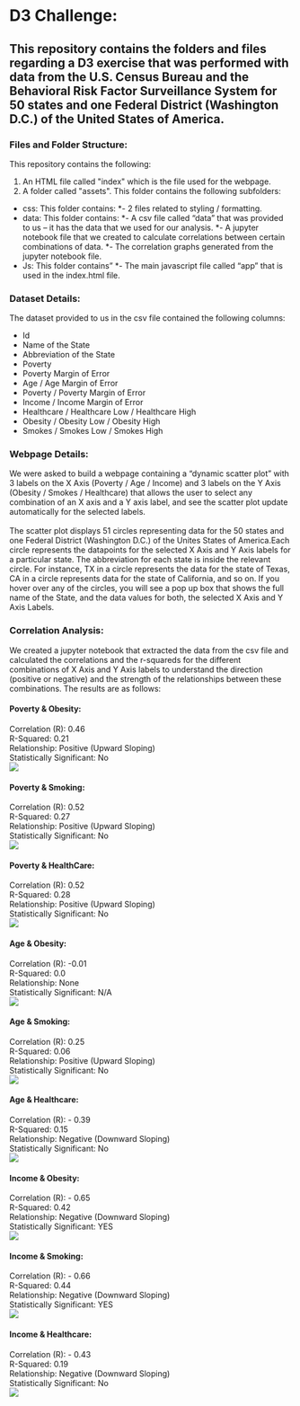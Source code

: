 # D3 Challenge:

## This repository contains the folders and files regarding a D3 exercise that was performed with data from the U.S. Census Bureau and the Behavioral Risk Factor Surveillance System for 50 states and one Federal District (Washington D.C.) of the United States of America. 

### Files and Folder Structure:
This repository contains the following:
1.	An HTML file called "index" which is the file used for the webpage.
2.	A folder called "assets". 
This folder contains the following subfolders:
* css: This folder contains:
*- 2 files related to styling / formatting.
* data: This folder contains:
*- A csv file called “data” that was provided to us – it has the data that we used for our analysis. 
*- A jupyter notebook file that we created to calculate correlations between certain combinations of data. 
*- The correlation graphs generated from the jupyter notebook file.
* Js: This folder contains”
*- The main javascript file called “app” that is used in the index.html file.

### Dataset Details:
The dataset provided to us in the csv file contained the following columns:
* Id
* Name of the State
* Abbreviation of the State
* Poverty 
* Poverty Margin of Error
* Age / Age Margin of Error
* Poverty / Poverty Margin of Error
* Income / Income Margin of Error
* Healthcare / Healthcare Low / Healthcare High
* Obesity / Obesity Low / Obesity High
* Smokes / Smokes Low / Smokes High

### Webpage Details:
We were asked to build a webpage containing a “dynamic scatter plot” with 3 labels on the X Axis (Poverty / Age / Income) and 3 labels on the Y Axis (Obesity / Smokes / Healthcare) that allows the user to select any combination of an X axis and a Y axis label, and see the scatter plot update automatically for the selected labels. 
<br>
<br>
The scatter plot displays 51 circles representing data for the 50 states and one Federal District (Washington D.C.) of the Unites States of America.Each circle represents the datapoints for the selected X Axis and Y Axis labels for a particular state. The abbreviation for each state is inside the relevant circle. For instance, TX in a circle represents the data for the state of Texas, CA in a circle represents data for the state of California, and so on. If you hover over any of the circles, you will see a pop up box that shows the full name of the State, and the data values for both, the selected X Axis and Y Axis Labels.

### Correlation Analysis:
We created a jupyter notebook that extracted the data from the csv file and calculated the correlations and the r-squareds for the different combinations of X Axis and Y Axis labels to understand the direction (positive or negative) and the strength of the relationships between these combinations. The results are as follows:
<br>
#### Poverty & Obesity: 
Correlation (R): 0.46
<br>
R-Squared: 0.21
<br> 
Relationship: Positive (Upward Sloping)
<br>
Statistically Significant: No
<br>
![](images/Correlation_Analysis_Poverty_vs_Obesity.png)

#### Poverty & Smoking:               
Correlation (R): 0.52
<br>
R-Squared: 0.27
<br> 
Relationship: Positive (Upward Sloping)
<br>
Statistically Significant: No
<br>
![](images/Correlation_Analysis_Poverty_vs_Smoking.png)

#### Poverty & HealthCare: 
Correlation (R): 0.52
<br>
R-Squared: 0.28
<br>
Relationship: Positive (Upward Sloping)
<br>
Statistically Significant: No
<br>
![](images/Correlation_Analysis_Poverty_vs_Healthcare.png)

#### Age & Obesity:
Correlation (R): -0.01
<br>
R-Squared: 0.0
<br> 
Relationship: None
<br>
Statistically Significant: N/A
<br>
![](images/Correlation_Analysis_Age_vs_Obesity.png)

#### Age & Smoking:
Correlation (R): 0.25
<br>
R-Squared: 0.06
<br>
Relationship: Positive (Upward Sloping)
<br>
Statistically Significant: No
<br>
![](images/Correlation_Analysis_Age_vs_Smoking.png)

#### Age & Healthcare:
Correlation (R): - 0.39
<br>
R-Squared: 0.15
<br>
Relationship: Negative (Downward Sloping)
<br>
Statistically Significant: No
<br>
![](images/Correlation_Analysis_Age_vs_Healthcare.png)

#### Income & Obesity:
Correlation (R): - 0.65
<br>
R-Squared: 0.42
<br>
Relationship: Negative (Downward Sloping)
<br>
Statistically Significant: YES
<br>
![](images/Correlation_Analysis_Income_vs_Obesity.png)

#### Income & Smoking:
Correlation (R): - 0.66
<br>
R-Squared: 0.44
<br>
Relationship: Negative (Downward Sloping)
<br>
Statistically Significant: YES
<br>
![](images/Correlation_Analysis_Income_vs_Smoking.png)

#### Income & Healthcare:
Correlation (R): - 0.43
<br>
R-Squared: 0.19
<br>
Relationship: Negative (Downward Sloping)
<br>
Statistically Significant: No
<br>
![](images/Correlation_Analysis_Income_vs_Healthcare.png)
